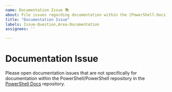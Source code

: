 ```yaml
---
name: Documentation Issue 📚
about: File issues regarding documentation within the [PowerShell-Docs](https://github.com/MicrosoftDocs/PowerShell-Docs) repository
title: "Documentation Issue"
labels: Issue-Question,Area-Documentation
assignees: ''

---
```


# Documentation Issue

Please open documentation issues that are not specifically for documentation within the
PowerShell/PowerShell repository in the [PowerShell Docs](https://github.com/MicrosoftDocs/PowerShell-Docs/issues) repository.
